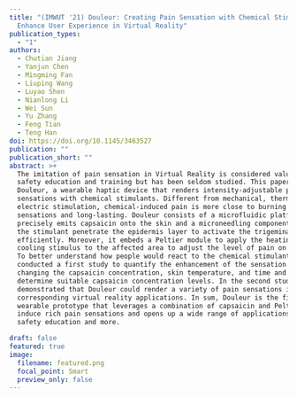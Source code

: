 ```yaml
---
title: "(IMWUT '21) Douleur: Creating Pain Sensation with Chemical Stimulant to
  Enhance User Experience in Virtual Reality"
publication_types:
  - "1"
authors:
  - Chutian Jiang
  - Yanjun Chen
  - Mingming Fan
  - Liuping Wang
  - Luyao Shen
  - Nianlong Li
  - Wei Sun
  - Yu Zhang
  - Feng Tian
  - Teng Han
doi: https://doi.org/10.1145/3463527
publication: ""
publication_short: ""
abstract: >+
  The imitation of pain sensation in Virtual Reality is considered valuable for
  safety education and training but has been seldom studied. This paper presents
  Douleur, a wearable haptic device that renders intensity-adjustable pain
  sensations with chemical stimulants. Different from mechanical, thermal, or
  electric stimulation, chemical-induced pain is more close to burning
  sensations and long-lasting. Douleur consists of a microfluidic platform that
  precisely emits capsaicin onto the skin and a microneedling component to help
  the stimulant penetrate the epidermis layer to activate the trigeminal nerve
  efficiently. Moreover, it embeds a Peltier module to apply the heating or
  cooling stimulus to the affected area to adjust the level of pain on the skin.
  To better understand how people would react to the chemical stimulant, we
  conducted a first study to quantify the enhancement of the sensation by
  changing the capsaicin concentration, skin temperature, and time and to
  determine suitable capsaicin concentration levels. In the second study, we
  demonstrated that Douleur could render a variety of pain sensations in
  corresponding virtual reality applications. In sum, Douleur is the first
  wearable prototype that leverages a combination of capsaicin and Peltier to
  induce rich pain sensations and opens up a wide range of applications for
  safety education and more.

draft: false
featured: true
image:
  filename: featured.png
  focal_point: Smart
  preview_only: false
---
```


